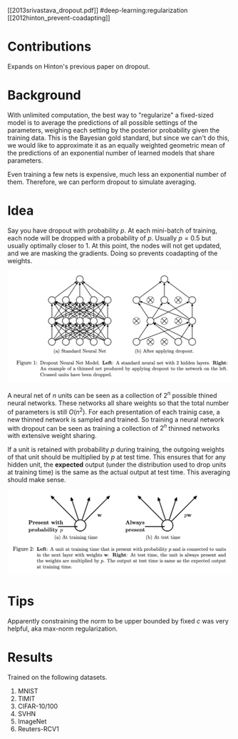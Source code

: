 [[2013srivastava_dropout.pdf]]
#deep-learning:regularization
[[2012hinton_prevent-coadapting]]

# Contributions 
   
   Expands on Hinton's previous paper on dropout. 

# Background 

   With unlimited computation, the best way to "regularize" a fixed-sized model is to average the predictions of all possible settings of the parameters, weighing each setting by the posterior probability given the training data. This is the Bayesian gold standard, but since we can't do this, we would like to approximate it as an equally weighted geometric mean of the predictions of an exponential number of learned models that share parameters. 

   Even training a few nets is expensive, much less an exponential number of them. Therefore, we can perform dropout to simulate averaging. 

# Idea 

   Say you have dropout with probability $p$. At each mini-batch of training, each node will be dropped with a probability of $p$. Usually $p = 0.5$ but usually optimally closer to $1$. At this point, the nodes will not get updated, and we are masking the gradients. Doing so prevents coadapting of the weights. 

   ![image](dropout_net.png)

   A neural net of $n$ units can be seen as a collection of $2^n$ possible thined neural networks. These networks all share weights so that the total number of parameters is still $O(n^2)$. For each presentation of each trainig case, a new thinned network is sampled and trained. So training a neural network with dropout can be seen as training a collection of $2^n$ thinned networks with extensive weight sharing. 

   If a unit is retained with probability $p$ during training, the outgoing weights of that unit should be multiplied by $p$ at test time. This ensures that for any hidden unit, the **expected** output (under the distribution used to drop units at training time) is the same as the actual output at test time. This averaging should make sense. 

   ![image](dropout_expected.png)

# Tips 
   
   Apparently constraining the norm to be upper bounded by fixed $c$ was very helpful, aka max-norm regularization. 

# Results 
   
   Trained on the following datasets. 
   1. MNIST 
   2. TIMIT 
   3. CIFAR-10/100 
   4. SVHN 
   5. ImageNet 
   6. Reuters-RCV1
